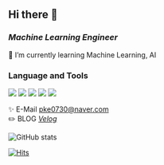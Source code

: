 ## Hi there 👋

### *Machine Learning Engineer* 

🌱 I’m currently learning Machine Learning, AI

### Language and Tools
<img src="https://img.shields.io/badge/-Python-3776AB?style=flat&logo=Python&logoColor=white"/> <img src="https://img.shields.io/badge/-PyTorch-EE4C2C?style=flat&logo=PyTorch&logoColor=white"/> <img src="https://img.shields.io/badge/-TensorFlow-FF6F00?style=flat&logo=TensorFlow&logoColor=white"/> <img src="https://img.shields.io/badge/-Keras-D00000?style=flat&logo=Keras&logoColor=white"/> <img src="https://img.shields.io/badge/-OpenCV-5C3EE8?style=flat&logo=OpenCV&logoColor=white"/>

✨ E-Mail pke0730@naver.com  
✏️ BLOG <I>[Velog](https://velog.io/@pke0730)</I>    

![GitHub stats](https://github-readme-stats.vercel.app/api?username=Kingeun&show_icons=true)  

[![Hits](https://hits.seeyoufarm.com/api/count/incr/badge.svg?url=https%3A%2F%2Fgithub.com%2FKingeun&count_bg=%2379C83D&title_bg=%23555555&icon=&icon_color=%23E7E7E7&title=visitors&edge_flat=false)](https://github.com/Kingeun) 



